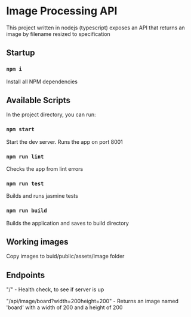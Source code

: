 # Image Processing API

This project written in nodejs (typescript) exposes an API that returns an image by filename resized to specification

## Startup

### `npm i`

Install all NPM dependencies

## Available Scripts

In the project directory, you can run:

### `npm start`

Start the dev server. Runs the app on port 8001

### `npm run lint`

Checks the app from lint errors

### `npm run test`

Builds and runs jasmine tests

### `npm run build`

Builds the application and saves to build directory

## Working images

Copy images to buid/public/assets/image folder

## Endpoints

"/" - Health check, to see if server is up

"/api/image/board?width=200height=200" - Returns an image named 'board' with a width of 200 and a height of 200
